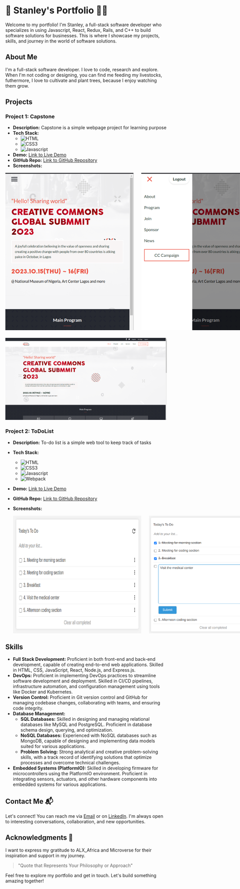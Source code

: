 # 👋 Stanley's Portfolio 👨‍💻
Welcome to my portfolio! I'm Stanley, a full-stack software developer who specializes in using Javascript, React, Redux, Rails, and C++ to build software solutions for businesses. This is where I showcase my projects, skills, and journey in the world of software solutions.

## About Me

I'm a full-stack software developer. I love to code, research and explore. When I'm not coding or designing, you can find me feeding my livestocks, futhermore, I love to cultivate and plant trees, because I enjoy watching them grow.

## Projects

### Project 1: Capstone

- **Description:** Capstone is a simple webpage project for learning purpose
- **Tech Stack:** 
  - ![HTML](https://img.shields.io/badge/HTML5-E34F26?style=for-the-badge&logo=html5&logoColor=white)
  - ![CSS3](https://img.shields.io/badge/CSS3-1572B6?style=for-the-badge&logo=css3&logoColor=white)
  - ![Javascript](https://img.shields.io/badge/Javascript-F0DB4F?style=for-the-badge&labelColor=black&logo=javascript&logoColor=F0DB4F)
- **Demo:** [Link to Live Demo](https://sagieramos.github.io/CAPSTONE-ONE/index.html)
- **GitHub Repo:** [Link to GitHub Repository](https://github.com/sagieramos/CAPSTONE-ONE)
- **Screenshots:** 

<div style="display: flex; gap: 24px;">
    <img src="./Assets/creative/Screenshot2.png" alt="Image 1" width="400px%" />
    <img src="./Assets/creative/Screenshot1.png" alt="Image 1" width="400px" />
</div>
<img style="margin-top: 24px" src="./Assets/creative/Screenshot3.png" alt="Image 1" width="824px" />


### Project 2: ToDoList

- **Description:** To-do list is a simple web tool to keep track of tasks
- **Tech Stack:** 
  - ![HTML](https://img.shields.io/badge/HTML5-E34F26?style=for-the-badge&logo=html5&logoColor=white)
  - ![CSS3](https://img.shields.io/badge/CSS3-1572B6?style=for-the-badge&logo=css3&logoColor=white)
  - ![Javascript](https://img.shields.io/badge/Javascript-F0DB4F?style=for-the-badge&labelColor=black&logo=javascript&logoColor=F0DB4F)
  - ![Webpack](https://img.shields.io/badge/Webpack-8DD6F9?style=for-the-badge&logo=webpack&logoColor=white)
- **Demo:** [Link to Live Demo](https://sagieramos.github.io/ToDoList)
- **GitHub Repo:** [Link to GitHub Repository](https://github.com/sagieramos/ToDoList)
- **Screenshots:** 
  
  <div style="display: flex; gap: 24px;">
    <img src="./Assets/ToDo-List/screenshot2.png" alt="Image 1" width="400px%" />
    <img src="./Assets/ToDo-List/screenshot1.png" alt="Image 1" width="400px" />
</div>

## Skills

- **Full Stack Development:** Proficient in both front-end and back-end development, capable of creating end-to-end web applications. Skilled in HTML, CSS, JavaScript, React, Node.js, and Express.js.
- **DevOps:** Proficient in implementing DevOps practices to streamline software development and deployment. Skilled in CI/CD pipelines, infrastructure automation, and configuration management using tools like Docker and Kubernetes.
- **Version Control:** Proficient in Git version control and GitHub for managing codebase changes, collaborating with teams, and ensuring code integrity.
- **Database Management:**
  - **SQL Databases:** Skilled in designing and managing relational databases like MySQL and PostgreSQL. Proficient in database schema design, querying, and optimization.
  - **NoSQL Databases:** Experienced with NoSQL databases such as MongoDB, capable of designing and implementing data models suited for various applications.
  - **Problem Solving:** Strong analytical and creative problem-solving skills, with a track record of identifying solutions that optimize processes and overcome technical challenges.
- **Embedded Systems (PlatformIO):** Skilled in developing firmware for microcontrollers using the PlatformIO environment. Proficient in integrating sensors, actuators, and other hardware components into embedded systems for various applications.

## Contact Me 📬

Let's connect! You can reach me via [Email](mailto:sagiecyber@gmail.com) or on [LinkedIn](https://www.linkedin.com/in/sagieramos/). I'm always open to interesting conversations, collaboration, and new opportunities.

## Acknowledgments 🙏

I want to express my gratitude to ALX_Africa and Microverse for their inspiration and support in my journey.

> "Quote that Represents Your Philosophy or Approach"

Feel free to explore my portfolio and get in touch. Let's build something amazing together!

